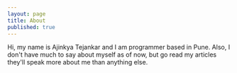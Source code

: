 ```yaml
---
layout: page
title: About
published: true
---
```


Hi, my name is Ajinkya Tejankar and I am programmer based in Pune.
Also, I don't have much to say about myself as of now, but go read my
articles they'll speak more about me than anything else.
